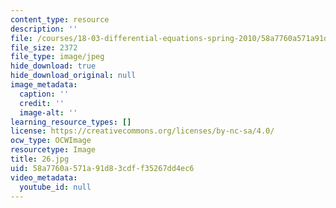 ```yaml
---
content_type: resource
description: ''
file: /courses/18-03-differential-equations-spring-2010/58a7760a571a91d83cdff35267dd4ec6_26.jpg
file_size: 2372
file_type: image/jpeg
hide_download: true
hide_download_original: null
image_metadata:
  caption: ''
  credit: ''
  image-alt: ''
learning_resource_types: []
license: https://creativecommons.org/licenses/by-nc-sa/4.0/
ocw_type: OCWImage
resourcetype: Image
title: 26.jpg
uid: 58a7760a-571a-91d8-3cdf-f35267dd4ec6
video_metadata:
  youtube_id: null
---
```

